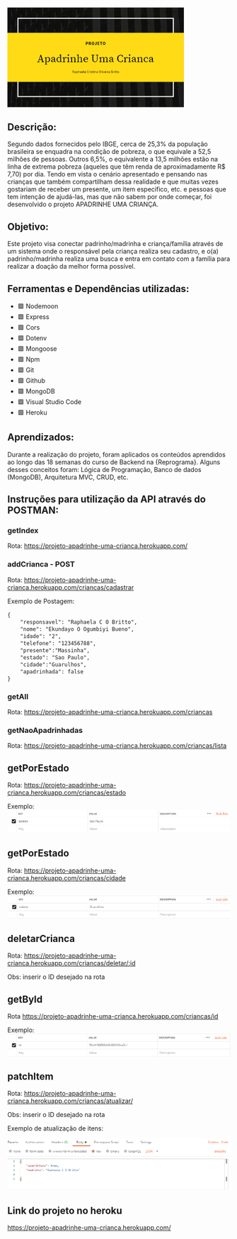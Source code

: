  <img src = "img/logo.png" width="400" > 

 ## Descrição:
Segundo dados fornecidos pelo IBGE, cerca de 25,3% da população brasileira se enquadra na condição de pobreza, o que equivale a 52,5 milhões de pessoas. Outros 6,5%, o equivalente a 13,5 milhões estão na linha de extrema pobreza (aqueles que têm renda de aproximadamente R$ 7,70) por dia.
Tendo em vista o cenário apresentado e pensando nas crianças que também compartilham dessa realidade e que muitas vezes gostariam de receber um presente, um item específico, etc. e pessoas que tem intenção de ajudá-las, mas que não sabem por onde começar, foi desenvolvido o projeto APADRINHE UMA CRIANÇA.

## Objetivo:
Este projeto visa conectar padrinho/madrinha e criança/família através de um sistema onde o responsável pela criança realiza seu cadastro, e o(a) padrinho/madrinha realiza uma busca e entra em contato com a família para realizar a doação da melhor forma possível.


## Ferramentas e Dependências utilizadas:
- :green_square: Nodemoon
- :green_square: Express
- :green_square: Cors
- :green_square: Dotenv
- :green_square: Mongoose
- :green_square: Npm
- :green_square: Git
- :green_square: Github
- :green_square: MongoDB
- :green_square: Visual Studio Code
- :green_square: Heroku

## Aprendizados:
Durante a realização do projeto, foram aplicados os conteúdos aprendidos ao longo das 18 semanas do curso
de Backend na {Reprograma}.
Alguns desses conceitos foram: Lógica de Programação, Banco de dados (MongoDB), Arquitetura MVC, CRUD, etc.

## Instruções para utilização da API através do POSTMAN:

### getIndex
Rota: https://projeto-apadrinhe-uma-crianca.herokuapp.com/

### addCrianca - POST
Rota: https://projeto-apadrinhe-uma-crianca.herokuapp.com/criancas/cadastrar

Exemplo de Postagem:
```
{
    "responsavel": "Raphaela C O Britto",
    "nome": "Ekundayo O Ogumbiyi Bueno",  
    "idade": "2",
    "telefone": "123456788",
    "presente":"Massinha",
    "estado": "Sao Paulo",
    "cidade":"Guarulhos",
    "apadrinhada": false
}
```

### getAll 
Rota: https://projeto-apadrinhe-uma-crianca.herokuapp.com/criancas


### getNaoApadrinhadas
Rota: https://projeto-apadrinhe-uma-crianca.herokuapp.com/criancas/lista

## getPorEstado
Rota: https://projeto-apadrinhe-uma-crianca.herokuapp.com/criancas/estado

Exemplo:  
<img src = "img/getPorEstado.png" > 

## getPorEstado
Rota: https://projeto-apadrinhe-uma-crianca.herokuapp.com/criancas/cidade

Exemplo:  
<img src = "img/getPorCidade.png" > 

## deletarCrianca
Rota: https://projeto-apadrinhe-uma-crianca.herokuapp.com/criancas/deletar/:id

Obs: inserir o ID desejado na rota 

## getById
Rota https://projeto-apadrinhe-uma-crianca.herokuapp.com/criancas/id

Exemplo:  
<img src = "img/getById.png" > 

## patchItem
Rota: https://projeto-apadrinhe-uma-crianca.herokuapp.com/criancas/atualizar/

Obs: inserir o ID desejado na rota 

Exemplo de atualização de itens:

<img src = "img/patchItem.png" > 

## Link do projeto no heroku
https://projeto-apadrinhe-uma-crianca.herokuapp.com/






